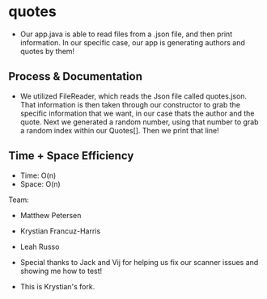 # quotes
- Our app.java is able to read files from a .json file, and then print information. In our specific case, our app is generating authors and quotes by them!

## Process & Documentation
- We utilized FileReader, which reads the Json file called quotes.json. That information is then taken through our constructor to grab the specific information that we want, in our case thats the author and the quote. Next we generated a random number, using that number to grab a random index within our Quotes[]. Then we print that line!

## Time + Space Efficiency
- Time: O(n)
- Space: O(n)





Team:
- Matthew Petersen
- Krystian Francuz-Harris
- Leah Russo

- Special thanks to Jack and Vij for helping us fix our scanner issues and showing me how to test!

- This is Krystian's fork.